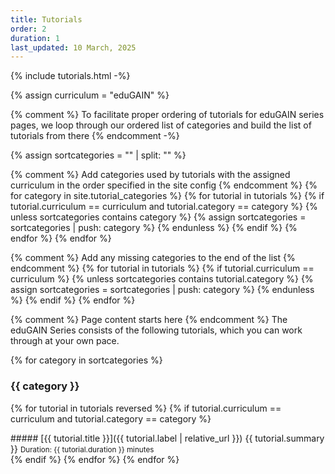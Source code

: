 ```yaml
---
title: Tutorials
order: 2
duration: 1
last_updated: 10 March, 2025
---
```


{% include tutorials.html -%}

{% assign curriculum = "eduGAIN" %}

{% comment %}
To facilitate proper ordering of tutorials for eduGAIN series pages, we loop through our ordered list of categories and build the list of tutorials from there
{% endcomment -%}

{% assign sortcategories = "" | split: "" %}

{% comment %}
Add categories used by tutorials with the assigned curriculum in the order specified in the site config
{% endcomment %}
{% for category in site.tutorial_categories %}
{% for tutorial in tutorials %}
{% if tutorial.curriculum == curriculum and tutorial.category == category %}
{% unless sortcategories contains category %}
{% assign sortcategories = sortcategories | push: category %}
{% endunless %}
{% endif %}
{% endfor %}
{% endfor %}

{% comment %}
Add any missing categories to the end of the list
{% endcomment %}
{% for tutorial in tutorials %}
{% if tutorial.curriculum == curriculum %}
{% unless sortcategories contains tutorial.category %}
{% assign sortcategories = sortcategories | push: category %}
{% endunless %}
{% endif %}
{% endfor %}

{% comment %}
Page content starts here
{% endcomment %}
The eduGAIN Series consists of the following tutorials, which you can work through at your own pace.

{% for category in sortcategories %}
### {{ category }}
{% for tutorial in tutorials reversed %}
{% if tutorial.curriculum == curriculum and tutorial.category == category %}
<div id="{{ tutorial.label }}" class="series-tutorial" markdown="1">
##### [{{ tutorial.title }}]({{ tutorial.label | relative_url }})
{{ tutorial.summary }}  
<small>Duration: {{ tutorial.duration }} minutes</small>
</div>
{% endif %}
{% endfor %}
{% endfor %}
